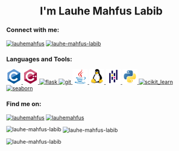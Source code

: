 <h1 align="center">I'm Lauhe Mahfus Labib</h1>



<h3 align="left">Connect with me:</h3>
<p align="left">
<a href="https://twitter.com/lauhemahfus" target="blank"><img align="center" src="https://raw.githubusercontent.com/rahuldkjain/github-profile-readme-generator/master/src/images/icons/Social/twitter.svg" alt="lauhemahfus" height="30" width="40" /></a>
<a href="https://linkedin.com/in/lauhe-mahfus-labib" target="blank"><img align="center" src="https://raw.githubusercontent.com/rahuldkjain/github-profile-readme-generator/master/src/images/icons/Social/linked-in-alt.svg" alt="lauhe-mahfus-labib" height="30" width="40" /></a>
</p>

<h3 align="left">Languages and Tools:</h3>
<p align="left"> <a href="https://www.cprogramming.com/" target="_blank" rel="noreferrer"> <img src="https://raw.githubusercontent.com/devicons/devicon/master/icons/c/c-original.svg" alt="c" width="40" height="40"/> </a> <a href="https://www.w3schools.com/cpp/" target="_blank" rel="noreferrer"> <img src="https://raw.githubusercontent.com/devicons/devicon/master/icons/cplusplus/cplusplus-original.svg" alt="cplusplus" width="40" height="40"/> </a> <a href="https://flask.palletsprojects.com/" target="_blank" rel="noreferrer"> <img src="https://www.vectorlogo.zone/logos/pocoo_flask/pocoo_flask-icon.svg" alt="flask" width="40" height="40"/> </a> <a href="https://git-scm.com/" target="_blank" rel="noreferrer"> <img src="https://www.vectorlogo.zone/logos/git-scm/git-scm-icon.svg" alt="git" width="40" height="40"/> </a> <a href="https://www.java.com" target="_blank" rel="noreferrer"> <img src="https://raw.githubusercontent.com/devicons/devicon/master/icons/java/java-original.svg" alt="java" width="40" height="40"/> </a> <a href="https://www.linux.org/" target="_blank" rel="noreferrer"> <img src="https://raw.githubusercontent.com/devicons/devicon/master/icons/linux/linux-original.svg" alt="linux" width="40" height="40"/> </a> <a href="https://pandas.pydata.org/" target="_blank" rel="noreferrer"> <img src="https://raw.githubusercontent.com/devicons/devicon/2ae2a900d2f041da66e950e4d48052658d850630/icons/pandas/pandas-original.svg" alt="pandas" width="40" height="40"/> </a> <a href="https://www.python.org" target="_blank" rel="noreferrer"> <img src="https://raw.githubusercontent.com/devicons/devicon/master/icons/python/python-original.svg" alt="python" width="40" height="40"/> </a> <a href="https://scikit-learn.org/" target="_blank" rel="noreferrer"> <img src="https://upload.wikimedia.org/wikipedia/commons/0/05/Scikit_learn_logo_small.svg" alt="scikit_learn" width="40" height="40"/> </a> <a href="https://seaborn.pydata.org/" target="_blank" rel="noreferrer"> <img src="https://seaborn.pydata.org/_images/logo-mark-lightbg.svg" alt="seaborn" width="40" height="40"/> </a> </p>

<h3 align="left">Find me on:</h3>
<p align="left">
<a href="https://codeforces.com/profile/lauhemahfus" target="blank"><img align="center" src="https://raw.githubusercontent.com/rahuldkjain/github-profile-readme-generator/master/src/images/icons/Social/codeforces.svg" alt="lauhemahfus" height="30" width="40" /></a>
<a href="https://www.leetcode.com/lauhemahfus" target="blank"><img align="center" src="https://raw.githubusercontent.com/rahuldkjain/github-profile-readme-generator/master/src/images/icons/Social/leet-code.svg" alt="lauhemahfus" height="30" width="40" /></a>
</p>

<p><img align="left" src="https://github-readme-stats.vercel.app/api/top-langs?username=lauhe-mahfus-labib&show_icons=true&theme=dark&locale=en&layout=compact" alt="lauhe-mahfus-labib" /></p>

<p>&nbsp;<img align="center" src="https://github-readme-stats.vercel.app/api?username=lauhe-mahfus-labib&show_icons=true&theme=dark&locale=en" alt="lauhe-mahfus-labib" /></p>
<p align="left"> <img src="https://komarev.com/ghpvc/?username=lauhe-mahfus-labib&label=Profile%20views&color=13c5dd&style=flat-square" alt="lauhe-mahfus-labib" /> </p>
